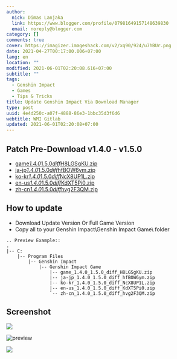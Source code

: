 ```yaml
---
author:
  nick: Dimas Lanjaka
  link: https://www.blogger.com/profile/07981649157148639830
  email: noreply@blogger.com
category: []
comments: true
cover: https://imagizer.imageshack.com/v2/xq90/924/u7hBUr.png
date: 2021-04-27T00:17:00.006+07:00
lang: en
location: ""
modified: 2021-06-01T02:20:08.616+07:00
subtitle: ""
tags:
  - Genshin Impact
  - Games
  - Tips & Tricks
title: Update Genshin Impact Via Download Manager
type: post
uuid: 4e4d250c-a07f-4888-86e3-1bbc35d3f6d6
webtitle: WMI Gitlab
updated: 2021-06-01T02:20:08+07:00
---
```


<h2>Patch Pre-Download v1.4.0 - v1.5.0</h2><ul><li><a href="https://autopatchhk.yuanshen.com/client_app/update/hk4e_global/10/game_1.4.0_1.5.0_diff_H8LGSgKU.zip" rel="noopener noreferer nofollow">game<em>1.4.0</em>1.5.0<em>diff</em>H8LGSgKU.zip</a></li><li><a href="https://autopatchhk.yuanshen.com/client_app/update/hk4e_global/10/ja-jp_1.4.0_1.5.0_diff_hfBOW6ym.zip" rel="noopener noreferer nofollow">ja-jp<em>1.4.0</em>1.5.0<em>diff</em>hfBOW6ym.zip</a></li><li><a href="https://autopatchhk.yuanshen.com/client_app/update/hk4e_global/10/ko-kr_1.4.0_1.5.0_diff_NcX8UP1L.zip" rel="noopener noreferer nofollow">ko-kr<em>1.4.0</em>1.5.0<em>diff</em>NcX8UP1L.zip</a></li><li><a href="https://autopatchhk.yuanshen.com/client_app/update/hk4e_global/10/en-us_1.4.0_1.5.0_diff_KdXT5Pi0.zip" rel="noopener noreferer nofollow">en-us<em>1.4.0</em>1.5.0<em>diff</em>KdXT5Pi0.zip</a></li><li><a href="https://autopatchhk.yuanshen.com/client_app/update/hk4e_global/10/zh-cn_1.4.0_1.5.0_diff_hvg2F3QM.zip" rel="noopener noreferer nofollow">zh-cn<em>1.4.0</em>1.5.0<em>diff</em>hvg2F3QM.zip</a></li></ul><h2>How to update</h2><ul><li>Download Update Version Or Full Game Version</li><li>Copy all to your Genshin Impact\Genshin Impact Game\ folder</li></ul><pre><code>.. Preview Example::<br>.<br>|-- C:<br>    |-- Program Files<br>        |-- Genshin Impact<br>            |-- Genshin Impact Game<br>                |-- game_1.4.0_1.5.0_diff_H8LGSgKU.zip<br>                |-- ja-jp_1.4.0_1.5.0_diff_hfBOW6ym.zip<br>                |-- ko-kr_1.4.0_1.5.0_diff_NcX8UP1L.zip<br>                |-- en-us_1.4.0_1.5.0_diff_KdXT5Pi0.zip<br>                `-- zh-cn_1.4.0_1.5.0_diff_hvg2F3QM.zip<br></code></pre><h2>Screenshot</h2><span><a name="more"></a></span><p><img src="https://imagizer.imageshack.com/v2/xq90/924/u7hBUr.png" border="0"></p><p><img src="https://i.imgur.com/zHDw2i0.png" alt="preview"></p><p><img src="https://imagizer.imageshack.com/v2/xq90/924/W7QEZY.png" border="0"></p><script>document.querySelectorAll("pre,code");
  pretext.forEach(function (el) {
    el.classList.toggle("notranslate", true);
  });</script><script>document.querySelectorAll("pre,code");
  pretext.forEach(function (el) {
    el.classList.toggle("notranslate", true);
  });</script>